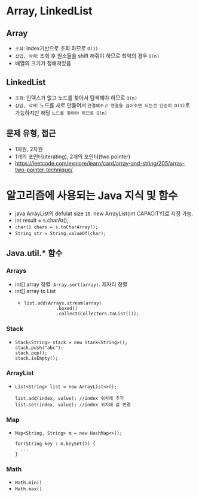 # Array, LinkedList
## Array
- `조회`: index기반으로 조회 하므로 `O(1)`
- `삽입, 삭제`: 조회 후 원소들을 shift 해줘야 하므로 최악의 경우 `O(n)`
- 배열의 크기가 정해져있음 


## LinkedList
  + `조회`: 인덱스가 없고 노드를 찾아서 탐색해야 하므로 `O(n)`
  + `삽입, 삭제`: 노드를 새로 만들어서 `연결해주고 연결을 끊어주면 되는건 단순히 O(1)`로 가능하지만 해당 `노드를 찾아야 하므로 O(n)`
## 문제 유형, 접근 
  + 1차원, 2차원
  + 1개의 포인터(iterating), 2개의 포인터(two pointer) 
  + https://leetcode.com/explore/learn/card/array-and-string/205/array-two-pointer-technique/



# 알고리즘에 사용되는 Java 지식 및 함수  
- java ArrayList의 defulat size `10`. new ArrayList(int CAPACITY)로 지정 가능.
- int result = s.charAt();
- `char[] chars = s.toCharArray();`
- `String str = String.valueOf(char);`
## Java.util.* 함수 
### Arrays
- int[] array 정렬. `Array.sort(array)`. 제자리 정렬 
- int[] array to List<Integer> 
  - ```
    list.add(Arrays.stream(array)
                .boxed()
                .collect(Collectors.toList()));
    ```

### Stack
- ```
  Stack<String> stack = new Stack<String>();
  stack.push("abc");
  stack.pop();
  stack.isEmpty();
  ```

### ArrayList
- ```
  List<String> list = new ArrayList<>();

  list.add(index, value); //index 위치에 추가 
  list.set(index, value); //index 위치에 값 변경
  ```


### Map
- ```
  Map<String, String> m = new HashMap<>();
  
  for(String key : m.keySet()) {
    ...
  }
  ```
### Math 
- `Math.min()`
- `Math.max()`